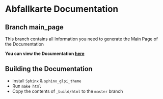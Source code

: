 # Abfallkarte Documentation

## Branch main_page

This branch contains all Information you need to generate the Main Page of the Documentation

**You can view the Documentation [here](https://abfall-karte.github.io/)**

## Building the Documentation 

- Install `Sphinx` & `sphinx_glpi_theme`
- Run `make html`
- Copy the contents of `_build/html` to the `master` branch
